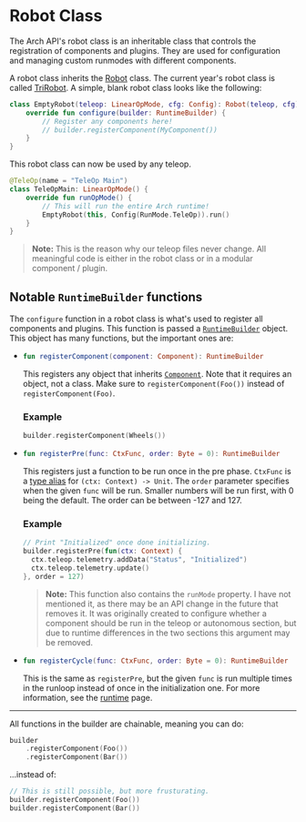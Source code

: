 # Robot Class

The Arch API's robot class is an inheritable class that controls the registration of components and plugins. They are used for configuration and managing custom runmodes with different components.

A robot class inherits the [Robot](https://github.com/BotsBurgh/BOTSBURGH-FTC-2022-23/blob/develop/TeamCode/src/main/java/org/firstinspires/ftc/teamcode/arch/Robot.kt) class. The current year's robot class is called [TriRobot](https://github.com/BotsBurgh/BOTSBURGH-FTC-2022-23/blob/develop/TeamCode/src/main/java/org/firstinspires/ftc/teamcode/api/TriRobot.kt). A simple, blank robot class looks like the following:

```kotlin
class EmptyRobot(teleop: LinearOpMode, cfg: Config): Robot(teleop, cfg) {
    override fun configure(builder: RuntimeBuilder) {
        // Register any components here!
        // builder.registerComponent(MyComponent())
    }
}
```

This robot class can now be used by any teleop.

```kotlin
@TeleOp(name = "TeleOp Main")
class TeleOpMain: LinearOpMode() {
    override fun runOpMode() {
        // This will run the entire Arch runtime!
        EmptyRobot(this, Config(RunMode.TeleOp)).run()
    }
}

```

> **Note:** This is the reason why our teleop files never change. All meaningful code is either in the robot class or in a modular component / plugin.

## Notable `RuntimeBuilder` functions

The `configure` function in a robot class is what's used to register all components and plugins. This function is passed a [`RuntimeBuilder`](https://github.com/BotsBurgh/BOTSBURGH-FTC-2022-23/blob/develop/TeamCode/src/main/java/org/firstinspires/ftc/teamcode/arch/runtime/RuntimeBuilder.kt) object. This object has many functions, but the important ones are:

- ```kotlin
  fun registerComponent(component: Component): RuntimeBuilder
  ```

  This registers any object that inherits [`Component`](https://github.com/BotsBurgh/BOTSBURGH-FTC-2022-23/blob/develop/TeamCode/src/main/java/org/firstinspires/ftc/teamcode/arch/Component.kt). Note that it requires an object, not a class. Make sure to `registerComponent(Foo())` instead of `registerComponent(Foo)`.

  ### Example

  ```kotlin
  builder.registerComponent(Wheels())
  ```

- ```kotlin
  fun registerPre(func: CtxFunc, order: Byte = 0): RuntimeBuilder
  ```

  This registers just a function to be run once in the pre phase. `CtxFunc` is a [type alias](https://github.com/BotsBurgh/BOTSBURGH-FTC-2022-23/blob/9e1a68deb9e34f040c19148f46c035d34a3d51da/TeamCode/src/main/java/org/firstinspires/ftc/teamcode/arch/Context.kt#L7) for `(ctx: Context) -> Unit`. The `order` parameter specifies when the given `func` will be run. Smaller numbers will be run first, with 0 being the default. The order can be between -127 and 127.

  ### Example

  ```kotlin
  // Print "Initialized" once done initializing.
  builder.registerPre(fun(ctx: Context) {
    ctx.teleop.telemetry.addData("Status", "Initialized")
    ctx.teleop.telemetry.update()
  }, order = 127)
  ```

  > **Note:** This function also contains the `runMode` property. I have not mentioned it, as there may be an API change in the future that removes it. It was originally created to configure whether a component should be run in the teleop or autonomous section, but due to runtime differences in the two sections this argument may be removed.

- ```kotlin
  fun registerCycle(func: CtxFunc, order: Byte = 0): RuntimeBuilder
  ```

  This is the same as `registerPre`, but the given `func` is run multiple times in the runloop instead of once in the initialization one. For more information, see the [runtime](runtime.md) page.

---

All functions in the builder are chainable, meaning you can do:

```kotlin
builder
    .registerComponent(Foo())
    .registerComponent(Bar())
```

...instead of:

```kotlin
// This is still possible, but more frusturating.
builder.registerComponent(Foo())
builder.registerComponent(Bar())
```
